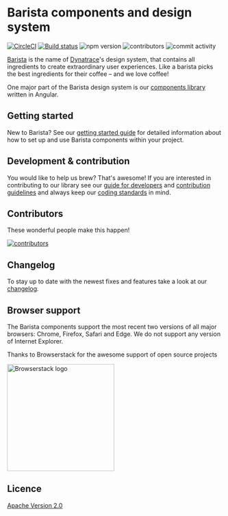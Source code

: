 # Barista components and design system

[![CircleCI](https://circleci.com/gh/dynatrace-oss/barista/tree/master.svg?style=svg)](https://circleci.com/gh/dynatrace-oss/barista/tree/master)
[![Build status](https://badge.buildkite.com/804634c49653559b831d816cc5f6f51f96050aa360f4dd0460.svg?branch=master)](https://buildkite.com/dynatrace/barista)
![npm version](https://img.shields.io/npm/v/@dynatrace/barista-components)
![contributors](https://img.shields.io/github/contributors/dynatrace-oss/barista)
![commit activity](https://img.shields.io/github/commit-activity/w/dynatrace-oss/barista)

[Barista](https://barista.dynatrace.com) is the name of
[Dynatrace](https://www.dynatrace.com)'s design system, that contains all
ingredients to create extraordinary user experiences. Like a barista picks the
best ingredients for their coffee – and we love coffee!

One major part of the Barista design system is our
[components library](https://github.com/dynatrace-oss/barista/tree/master/libs/barista-components)
written in Angular.

## Getting started

New to Barista? See our
[getting started guide](https://github.com/dynatrace-oss/barista/blob/master/documentation/getting-started.md)
for detailed information about how to set up and use Barista components within
your project.

## Development & contribution

You would like to help us brew? That's awesome! If you are interested in
contributing to our library see our
[guide for developers](https://github.com/dynatrace-oss/barista/blob/master/DEVELOPMENT.md)
and
[contribution guidelines](https://github.com/dynatrace-oss/barista/blob/master/CONTRIBUTING.md)
and always keep our
[coding standards](https://github.com/dynatrace-oss/barista/blob/master/CODING_STANDARDS.md)
in mind.

## Contributors

These wonderful people make this happen!

[![contributors](https://contributors-img.firebaseapp.com/image?repo=dynatrace-oss/barista)](https://github.com/dynatrace-oss/barista/graphs/contributors)

## Changelog

To stay up to date with the newest fixes and features take a look at our
[changelog](https://github.com/dynatrace-oss/barista/blob/master/CHANGELOG.md).

## Browser support

The Barista components support the most recent two versions of all major
browsers: Chrome, Firefox, Safari and Edge. We do not support any version of
Internet Explorer.

Thanks to Browserstack for the awesome support of open source projects

<a href="https://www.browserstack.com/" rel="nofollow"><img src="https://user-images.githubusercontent.com/2905693/69604517-fe9cb400-101d-11ea-867c-95b16cf60368.png" alt="Browserstack logo" width="250px"></a>

## Licence

[Apache Version 2.0](https://github.com/dynatrace-oss/barista/blob/master/LICENSE)
